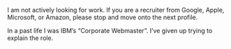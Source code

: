 I am not actively looking for work.  If you are a recruiter from Google, Apple, Microsoft, or Amazon, please stop and move onto the next profile.

In a past life I was IBM’s “Corporate Webmaster”. I’ve given up trying to explain the role.
